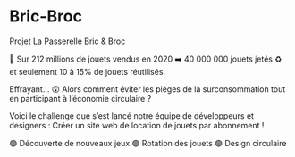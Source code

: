 # Bric-Broc
Projet La Passerelle Bric &amp; Broc

🧸 Sur 212 millions de jouets vendus en 2020 ➡️ 40 000 000 jouets jetés ♻️ et seulement 10 à 15% de jouets réutilisés. 

Effrayant… 😲 Alors comment éviter les pièges de la surconsommation tout en participant à l’économie circulaire ?

Voici le challenge que s’est lancé notre équipe de développeurs et designers :
Créer un site web de location de jouets par abonnement !

🟢 Découverte de nouveaux jeux
🟢 Rotation des jouets
🟢 Design circulaire 
